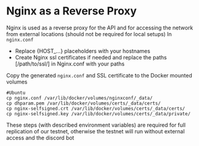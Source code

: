 # Nginx as a Reverse Proxy

Nginx is used as a reverse proxy for the API and for accessing the network from external locations (should not be required for local setups) 
In `nginx.conf`
- Replace {HOST_...} placeholders with your hostnames
- Create Nginx ssl certificates if needed and replace the paths [/path/to/ssl/] in Nginx.conf with your paths

Copy the generated `nginx.conf` and SSL certificate to the Docker mounted volumes

    #Ubuntu
    cp nginx.conf /var/lib/docker/volumes/nginxconf/_data/
    cp dhparam.pem /var/lib/docker/volumes/certs/_data/certs/
    cp nginx-selfsigned.crt /var/lib/docker/volumes/certs/_data/certs/
    cp nginx-selfsigned.key /var/lib/docker/volumes/certs/_data/private/

These steps (with described environment variables) are required for full replication of our testnet, otherwise the testnet will run without external access and the discord bot